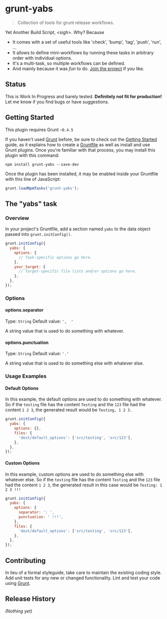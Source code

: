 # grunt-yabs

> Collection of tools for grunt release workflows.

Yet Another Build Script, &lt;sigh>. Why? Because
- It comes with a set of useful tools like 'check', 'bump', 'tag', 'push', 'run', ...
- It allows to define mini-workflows by running these tasks in arbitrary order
  with individual options.
- It's a multi-task, so multiple workflows can be defined.
- And mainly because it was *fun* to do. 
  [Join the project](https://github.com/mar10/grunt-yabs/blob/master/tasks/yabs.js) 
  if you like.

## Status
This is Work In Progress and barely tested. **Definitely not fit for production!**
Let me know if you find bugs or have suggestions.

## Getting Started
This plugin requires Grunt `~0.4.5`

If you haven't used [Grunt](http://gruntjs.com/) before, be sure to check out the [Getting Started](http://gruntjs.com/getting-started) guide, as it explains how to create a [Gruntfile](http://gruntjs.com/sample-gruntfile) as well as install and use Grunt plugins. Once you're familiar with that process, you may install this plugin with this command:

```shell
npm install grunt-yabs --save-dev
```

Once the plugin has been installed, it may be enabled inside your Gruntfile with this line of JavaScript:

```js
grunt.loadNpmTasks('grunt-yabs');
```

## The "yabs" task

### Overview
In your project's Gruntfile, add a section named `yabs` to the data object passed into `grunt.initConfig()`.

```js
grunt.initConfig({
  yabs: {
    options: {
      // Task-specific options go here.
    },
    your_target: {
      // Target-specific file lists and/or options go here.
    },
  },
});
```

### Options

#### options.separator
Type: `String`
Default value: `',  '`

A string value that is used to do something with whatever.

#### options.punctuation
Type: `String`
Default value: `'.'`

A string value that is used to do something else with whatever else.

### Usage Examples

#### Default Options
In this example, the default options are used to do something with whatever. So if the `testing` file has the content `Testing` and the `123` file had the content `1 2 3`, the generated result would be `Testing, 1 2 3.`

```js
grunt.initConfig({
  yabs: {
    options: {},
    files: {
      'dest/default_options': ['src/testing', 'src/123'],
    },
  },
});
```

#### Custom Options
In this example, custom options are used to do something else with whatever else. So if the `testing` file has the content `Testing` and the `123` file had the content `1 2 3`, the generated result in this case would be `Testing: 1 2 3 !!!`

```js
grunt.initConfig({
  yabs: {
    options: {
      separator: ': ',
      punctuation: ' !!!',
    },
    files: {
      'dest/default_options': ['src/testing', 'src/123'],
    },
  },
});
```

## Contributing
In lieu of a formal styleguide, take care to maintain the existing coding style. Add unit tests for any new or changed functionality. Lint and test your code using [Grunt](http://gruntjs.com/).

## Release History
_(Nothing yet)_
